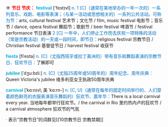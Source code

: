 ☀ <font color="red">**节日 节庆：**</font>
<font color="sky blue">**festival**</font> ['festɪvl] 
<font color="#0070c0">n. 1 [C]（通常在某地举办的一年一次的）一系列音乐、戏剧、电影等表演；（与某一活动或思想相关的）一系列公共活动。可称为节：</font>arts, cultural festival 艺术节；文化节 / film, music festival 电影节；音乐节 / dance, opera festival 舞蹈节；歌剧节 / beer festival 啤酒节 / festival performance 节日表演 <font color="#0070c0">2 [C] 一年中，人们停止工作而去庆祝一项特殊的活动（常是宗教活动）的一天或一段时间，即节日：</font>religious festival 宗教节日 / Christian festival 基督徒节日 / harvest festival 收获节
           
<font color="sky blue">**fiesta**</font> [fiˈestə]
<font color="#0070c0">n. [C]（尤指西班牙或拉丁美洲的）带有音乐和舞蹈表演的宗教节日、狂欢节日：</font>了解即可

<font color="sky blue">**jubilee**</font> [ˈdʒu:bɪli:]
<font color="#0070c0">n. [C]（尤指25周年或50周年的）周年纪念、周年庆典：</font>Queen Victoria's jubilee 维多利亚女王执政50周年庆典
           
<font color="sky blue">**carnival**</font> [ˈkɑ:nɪvl; 美 ˈkɑ:rn-]
<font color="#0070c0">n. [C, U]（通常在每年的固定时间举行的、人们穿着颜色鲜亮的衣服表演音乐舞蹈的）狂欢节、嘉年华：</font>There is a local carnival every year. 当地每年都举行狂欢节。/ the carnival in Rio 里约热内卢的狂欢节 / a carnival atmosphere 狂欢节的气氛

· 表示“宗教节日”的词群见[[10宗教节日 宗教禁期]]
